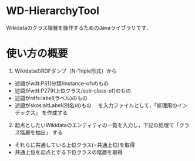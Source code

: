 # WD-HierarchyTool
Wikidataのクラス階層を操作するためのJavaライブラリです．

# 使い方の概要
1. WikidataのRDFダンプ（N-Triple形式）から
  - 述語がwdt:P31(分類/instance-of)のもの
  - 述語がwdt:P279(上位クラス/sub-class-of)のもの
  - 述語がrdfs:label(ラベル)のもの
  - 述語がskos:altLabel(別名)のもの
　を入力ファイルとして，「処理用のインデックス」 を作成する
2. 起点としたいWikidataのエンティティの一覧を入力し，下記の処理で「クラス階層を抽出」 する
  - それらに共通している上位クラス(=共通上位)を取得
  - 共通上位を起点とする下位クラスの階層を取得
     
